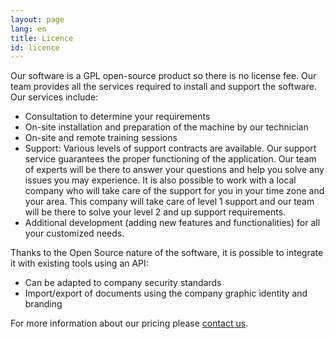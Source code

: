 ```yaml
---
layout: page
lang: en
title: Licence
id: licence
---
```


Our software is a GPL open-source product so there is no license fee. Our team provides all the services required to install and support the software. Our services include:

- Consultation to determine your requirements
- On-site installation and preparation of the machine by our technician
- On-site and remote training sessions
- Support: Various levels of support contracts are available. Our support service guarantees the proper functioning of the application. Our team of experts will be there to answer your questions and help you solve any issues you may experience. It is also possible to work with a local company who will take care of the support for you in your time zone and your area. This company will take care of level 1 support and our team will be there to solve your level 2 and up support requirements.
- Additional development (adding new features and functionalities) for all your customized needs.

Thanks to the Open Source nature of the software, it is possible to integrate it with existing tools using an API:

- Can be adapted to company security standards
- Import/export of documents using the company graphic identity and branding

For more information about our pricing please [contact us](#contact).
